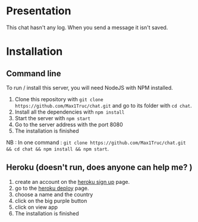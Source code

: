 # Presentation

This chat hasn't any log. When you send a message it isn't saved.

# Installation

## Command line

To run / install this server, you will need NodeJS with NPM installed.
1. Clone this repository with ```git clone https://github.com/Max1Truc/chat.git``` and go to its folder with ```cd chat```.
2. Install all the dependencies with ```npm install```
3. Start the server with ```npm start```
4. Go to the server address with the port 8080
5. The installation is finished

NB : In one command : ```git clone https://github.com/Max1Truc/chat.git && cd chat && npm install && npm start```.

## Heroku (doesn't run, does anyone can help me? )

1. create an account on the [heroku sign up](https://heroku.com/signup) page.
2. go to the [heroku deploy](https://heroku.com/deploy) page.
3. choose a name and the country
4. click on the big purple button
5. click on view app
6. The installation is finished
